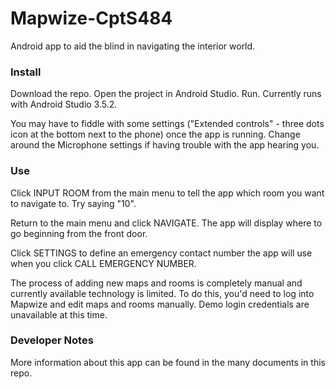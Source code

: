 # Mapwize-CptS484
Android app to aid the blind in navigating the interior world.

### Install
Download the repo. Open the project in Android Studio. Run. Currently runs with Android Studio 3.5.2.

You may have to fiddle with some settings ("Extended controls" - three dots icon at the bottom next to the phone) once the app is running. Change around the Microphone settings if having trouble with the app hearing you.

### Use
Click INPUT ROOM from the main menu to tell the app which room you want to navigate to. Try saying "10".

Return to the main menu and click NAVIGATE. The app will display where to go beginning from the front door.

Click SETTINGS to define an emergency contact number the app will use when you click CALL EMERGENCY NUMBER.

The process of adding new maps and rooms is completely manual and currently available technology is limited.
To do this, you'd need to log into Mapwize and edit maps and rooms manually. Demo login credentials are unavailable at this time.

### Developer Notes
More information about this app can be found in the many documents in this repo. 



